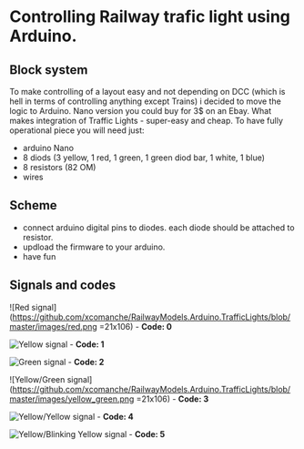 # Controlling Railway trafic light using Arduino.
## Block system
To make controlling of a layout easy and not depending on DCC (which is hell in terms of controlling anything except Trains) i decided to move the logic to Arduino.
Nano version you could buy for 3$ on an Ebay. What makes integration of Traffic Lights - super-easy and cheap.
To have fully operational piece you will need just:
* arduino Nano
* 8 diods (3 yellow, 1 red, 1 green, 1 green diod bar, 1 white, 1 blue)
* 8 resistors (82 OM)
* wires

## Scheme
* connect arduino digital pins to diodes. each diode should be attached to resistor.
* updload the firmware to your arduino.
* have fun

## Signals and codes
![Red signal](https://github.com/xcomanche/RailwayModels.Arduino.TrafficLights/blob/master/images/red.png =21x106) - **Code: 0**

![Yellow signal](https://github.com/xcomanche/RailwayModels.Arduino.TrafficLights/blob/master/images/yellow.gif) - **Code: 1**

![Green signal](https://github.com/xcomanche/RailwayModels.Arduino.TrafficLights/blob/master/images/green.gif) - **Code: 2**

![Yellow/Green signal](https://github.com/xcomanche/RailwayModels.Arduino.TrafficLights/blob/master/images/yellow_green.png =21x106) - **Code: 3**

![Yellow/Yellow signal](https://github.com/xcomanche/RailwayModels.Arduino.TrafficLights/blob/master/images/both_yellow.gif) - **Code: 4**

![Yellow/Blinking Yellow signal](https://github.com/xcomanche/RailwayModels.Arduino.TrafficLights/blob/master/images/both_yellow_blinking.gif) - **Code: 5**

